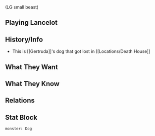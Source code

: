 (LG small beast)
## Playing Lancelot

## History/Info
- This is [[Gertruda]]'s dog that got lost in [[Locations/Death House]]

## What They Want

## What They Know

## Relations

## Stat Block

```statblock
monster: Dog
```
```dataviewjs
```
